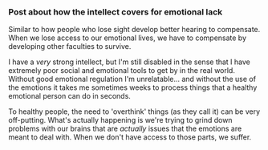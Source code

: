 
### Post about how the intellect covers for emotional lack

Similar to how people who lose sight develop better hearing to compensate. When we lose access to our emotional lives, we have to compensate by developing other faculties to survive.

I have a *very* strong intellect, but I'm still disabled in the sense that I have extremely poor social and emotional tools to get by in the real world. Without good emotional regulation I'm unrelatable... and without the use of the emotions it takes me sometimes weeks to process things that a healthy emotional person can do in seconds. 

To healthy people, the need to 'overthink' things (as they call it) can be very off-putting. What's actually happening is we're trying to grind down problems with our brains that are *actually* issues that the emotions are meant to deal with. When we don't have access to those parts, we suffer.